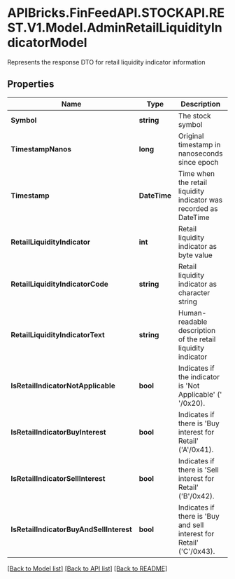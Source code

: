 # APIBricks.FinFeedAPI.STOCKAPI.REST.V1.Model.AdminRetailLiquidityIndicatorModel
Represents the response DTO for retail liquidity indicator information

## Properties

Name | Type | Description | Notes
------------ | ------------- | ------------- | -------------
**Symbol** | **string** | The stock symbol | [optional] 
**TimestampNanos** | **long** | Original timestamp in nanoseconds since epoch | [optional] 
**Timestamp** | **DateTime** | Time when the retail liquidity indicator was recorded as DateTime | [optional] 
**RetailLiquidityIndicator** | **int** | Retail liquidity indicator as byte value | [optional] 
**RetailLiquidityIndicatorCode** | **string** | Retail liquidity indicator as character string | [optional] 
**RetailLiquidityIndicatorText** | **string** | Human-readable description of the retail liquidity indicator | [optional] 
**IsRetailIndicatorNotApplicable** | **bool** | Indicates if the indicator is &#39;Not Applicable&#39; (&#39; &#39;/0x20). | [optional] 
**IsRetailIndicatorBuyInterest** | **bool** | Indicates if there is &#39;Buy interest for Retail&#39; (&#39;A&#39;/0x41). | [optional] 
**IsRetailIndicatorSellInterest** | **bool** | Indicates if there is &#39;Sell interest for Retail&#39; (&#39;B&#39;/0x42). | [optional] 
**IsRetailIndicatorBuyAndSellInterest** | **bool** | Indicates if there is &#39;Buy and sell interest for Retail&#39; (&#39;C&#39;/0x43). | [optional] 

[[Back to Model list]](../../README.md#documentation-for-models) [[Back to API list]](../../README.md#documentation-for-api-endpoints) [[Back to README]](../../README.md)


